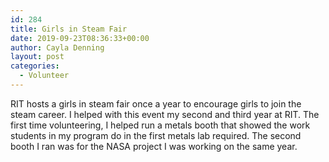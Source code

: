```yaml
---
id: 284
title: Girls in Steam Fair
date: 2019-09-23T08:36:33+00:00
author: Cayla Denning
layout: post
categories:
  - Volunteer
---
```


RIT hosts a girls in steam fair once a year to encourage girls to join the steam career. I helped with this event my second and third year at RIT. The first time volunteering, I helped run a metals booth that showed the work students in my program do in the first metals lab required. The second booth I ran was for the NASA project I was working on the same year. 